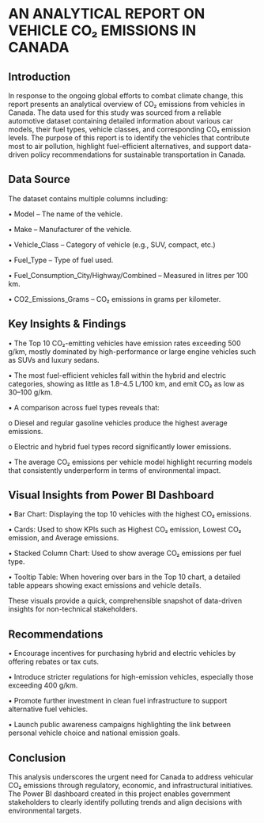 # AN ANALYTICAL REPORT ON VEHICLE CO₂ EMISSIONS IN CANADA

## Introduction

In response to the ongoing global efforts to combat climate change, this report presents an analytical overview of CO₂ emissions from vehicles in Canada. The data used for this study was sourced from a reliable automotive dataset containing detailed information about various car models, their fuel types, vehicle classes, and corresponding CO₂ emission levels. The purpose of this report is to identify the vehicles that contribute most to air pollution, highlight fuel-efficient alternatives, and support data-driven policy recommendations for sustainable transportation in Canada.

## Data Source

The dataset contains multiple columns including:

•	Model – The name of the vehicle.

•	Make – Manufacturer of the vehicle.

•	Vehicle_Class – Category of vehicle (e.g., SUV, compact, etc.)

•	Fuel_Type – Type of fuel used.

•	Fuel_Consumption_City/Highway/Combined – Measured in litres per 100 km.

•	CO2_Emissions_Grams – CO₂ emissions in grams per kilometer.

## Key Insights & Findings

•	The Top 10 CO₂-emitting vehicles have emission rates exceeding 500 g/km, mostly dominated by high-performance or large engine vehicles such as SUVs and luxury sedans.

•	The most fuel-efficient vehicles fall within the hybrid and electric categories, showing as little as 1.8–4.5 L/100 km, and emit CO₂ as low as 30–100 g/km.

•	A comparison across fuel types reveals that:

o	Diesel and regular gasoline vehicles produce the highest average emissions.

o	Electric and hybrid fuel types record significantly lower emissions.

•	The average CO₂ emissions per vehicle model highlight recurring models that consistently underperform in terms of environmental impact.

## Visual Insights from Power BI Dashboard

•	Bar Chart: Displaying the top 10 vehicles with the highest CO₂ emissions.

•	Cards: Used to show KPIs such as Highest CO₂ emission, Lowest CO₂ emission, and Average emissions.

•	Stacked Column Chart: Used to show average CO₂ emissions per fuel type.

•	Tooltip Table: When hovering over bars in the Top 10 chart, a detailed table appears showing exact emissions and vehicle details.

These visuals provide a quick, comprehensible snapshot of data-driven insights for non-technical stakeholders.

## Recommendations

•	Encourage incentives for purchasing hybrid and electric vehicles by offering rebates or tax cuts.

•	Introduce stricter regulations for high-emission vehicles, especially those exceeding 400 g/km.

•	Promote further investment in clean fuel infrastructure to support alternative fuel vehicles.

•	Launch public awareness campaigns highlighting the link between personal vehicle choice and national emission goals.

## Conclusion

This analysis underscores the urgent need for Canada to address vehicular CO₂ emissions through regulatory, economic, and infrastructural initiatives. The Power BI dashboard created in this project enables government stakeholders to clearly identify polluting trends and align decisions with environmental targets.


